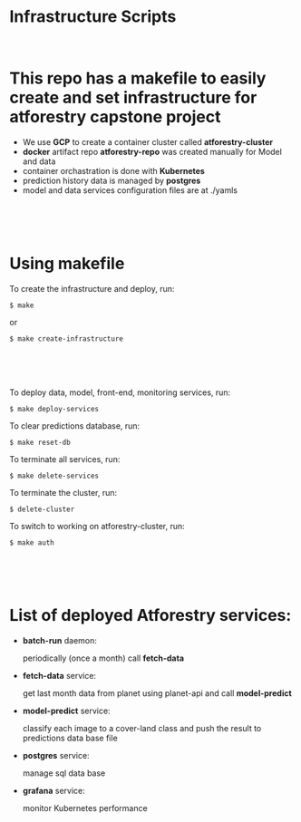# Infrastructure Scripts

<br/>

# This repo has a makefile to easily create and set infrastructure for **atforestry** capstone project
* We use **GCP** to create a container cluster called **atforestry-cluster**
* **docker** artifact repo **atforestry-repo** was created manually for Model and data  
* container orchastration is done with **Kubernetes**
* prediction history data is managed by **postgres**
* model and data services configuration files are at ./yamls

<br/><br/><br/>

# Using makefile
To create the infrastructure and deploy, run:


    $ make

or


    $ make create-infrastructure
    

<br/><br/><br/>

To deploy data, model, front-end, monitoring services, run:


    $ make deploy-services


To clear predictions database, run: 


    $ make reset-db
    

To terminate all services, run:


    $ make delete-services


To terminate the cluster, run:


    $ delete-cluster


To switch to working on atforestry-cluster, run:


    $ make auth

<br/><br/><br/>

# List of deployed Atforestry services:
* **batch-run** daemon:

    periodically (once a month) call **fetch-data** 

* **fetch-data** service:

    get last month data from planet using planet-api and call **model-predict**

* **model-predict** service:

    classify each image to a cover-land class and push the result to predictions data base file

* **postgres** service:

    manage sql data base 

* **grafana** service:

    monitor Kubernetes performance